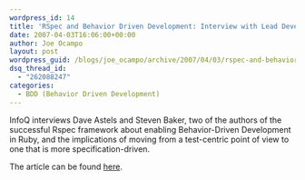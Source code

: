 ```yaml
---
wordpress_id: 14
title: 'RSpec and Behavior Driven Development: Interview with Lead Developers'
date: 2007-04-03T16:06:00+00:00
author: Joe Ocampo
layout: post
wordpress_guid: /blogs/joe_ocampo/archive/2007/04/03/rspec-and-behavior-driven-development-interview-with-lead-developers.aspx
dsq_thread_id:
  - "262088247"
categories:
  - BDD (Behavior Driven Development)
---
```

InfoQ interviews Dave Astels and Steven Baker, two of the authors of the successful Rspec framework about enabling Behavior-Driven Development in Ruby, and the implications of moving from a test-centric point of view to one that is more specification-driven. 


  


The article can be found [here](http://www.infoq.com/interviews/Dave-Astels-and-Steven-Baker).